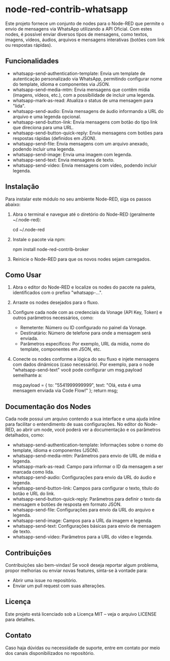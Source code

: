 # node-red-contrib-whatsapp

Este projeto fornece um conjunto de nodes para o Node-RED que permite o envio de mensagens via WhatsApp utilizando a API Oficial. Com estes nodes, é possível enviar diversos tipos de mensagens, como textos, imagens, vídeos, áudios, arquivos e mensagens interativas (botões com link ou respostas rápidas).

## Funcionalidades

- whatsapp-send-authentication-template: Envia um template de autenticação personalizado via WhatsApp, permitindo configurar nome do template, idioma e componentes via JSON.
- whatsapp-send-media-mtm: Envia mensagens que contêm mídia (imagens, vídeos, etc.), com a possibilidade de incluir uma legenda.
- whatsapp-mark-as-read: Atualiza o status de uma mensagem para "lida".
- whatsapp-send-audio: Envia mensagens de áudio informando a URL do arquivo e uma legenda opcional.
- whatsapp-send-button-link: Envia mensagens com botão do tipo link que direciona para uma URL.
- whatsapp-send-button-quick-reply: Envia mensagens com botões para respostas rápidas (definidos em JSON).
- whatsapp-send-file: Envia mensagens com um arquivo anexado, podendo incluir uma legenda.
- whatsapp-send-image: Envia uma imagem com legenda.
- whatsapp-send-text: Envia mensagens de texto.
- whatsapp-send-video: Envia mensagens com vídeo, podendo incluir legenda.

## Instalação

Para instalar este módulo no seu ambiente Node-RED, siga os passos abaixo:

1. Abra o terminal e navegue até o diretório do Node-RED (geralmente ~/.node-red):

   cd ~/.node-red

2. Instale o pacote via npm:

   npm install node-red-contrib-broker

3. Reinicie o Node-RED para que os novos nodes sejam carregados.

## Como Usar

1. Abra o editor do Node-RED e localize os nodes do pacote na paleta, identificados com o prefixo "whatsapp-...".
2. Arraste os nodes desejados para o fluxo.
3. Configure cada node com as credenciais da Vonage (API Key, Token) e outros parâmetros necessários, como:
   - Remetente: Número ou ID configurado no painel da Vonage.
   - Destinatário: Número de telefone para onde a mensagem será enviada.
   - Parâmetros específicos: Por exemplo, URL da mídia, nome do template, componentes em JSON, etc.
4. Conecte os nodes conforme a lógica do seu fluxo e injete mensagens com dados dinâmicos (caso necessário). Por exemplo, para o node "whatsapp-send-text" você pode configurar um msg.payload semelhante a:

   msg.payload = {
       to: "5541999999999",
       text: "Olá, esta é uma mensagem enviada via Code Flow!"
   };
   return msg;

## Documentação dos Nodes

Cada node possui um arquivo contendo a sua interface e uma ajuda inline para facilitar o entendimento de suas configurações. No editor do Node-RED, ao abrir um node, você poderá ver a documentação e os parâmetros detalhados, como:

- whatsapp-send-authentication-template: Informações sobre o nome do template, idioma e componentes (JSON).
- whatsapp-send-media-mtm: Parâmetros para envio de URL de mídia e legenda.
- whatsapp-mark-as-read: Campo para informar o ID da mensagem a ser marcada como lida.
- whatsapp-send-audio: Configurações para envio da URL do áudio e legenda.
- whatsapp-send-button-link: Campos para configurar o texto, título do botão e URL do link.
- whatsapp-send-button-quick-reply: Parâmetros para definir o texto da mensagem e botões de resposta em formato JSON.
- whatsapp-send-file: Configurações para envio da URL do arquivo e legenda.
- whatsapp-send-image: Campos para a URL da imagem e legenda.
- whatsapp-send-text: Configurações básicas para envio de mensagem de texto.
- whatsapp-send-video: Parâmetros para a URL do vídeo e legenda.



## Contribuições

Contribuições são bem-vindas! Se você deseja reportar algum problema, propor melhorias ou enviar novas features, sinta-se à vontade para:
- Abrir uma issue no repositório.
- Enviar um pull request com suas alterações.

## Licença

Este projeto está licenciado sob a Licença MIT – veja o arquivo LICENSE para detalhes.

## Contato

Caso haja dúvidas ou necessidade de suporte, entre em contato por meio dos canais disponibilizados no repositório.

